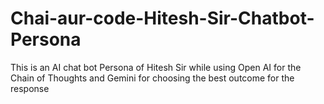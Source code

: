 # Chai-aur-code-Hitesh-Sir-Chatbot-Persona
This is an AI chat bot Persona of Hitesh Sir while using Open AI for the Chain of Thoughts and Gemini for choosing the best outcome for the response
